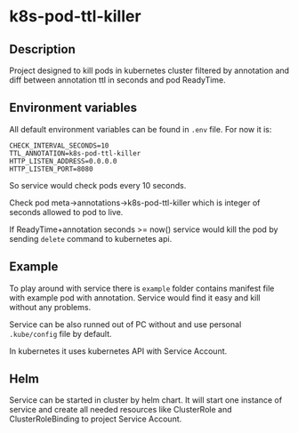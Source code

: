 # k8s-pod-ttl-killer

## Description

Project designed to kill pods in kubernetes cluster filtered by annotation and diff between annotation ttl in seconds and pod ReadyTime.

## Environment variables

All default environment variables can be found in `.env` file. For now it is:
```
CHECK_INTERVAL_SECONDS=10
TTL_ANNOTATION=k8s-pod-ttl-killer
HTTP_LISTEN_ADDRESS=0.0.0.0
HTTP_LISTEN_PORT=8080
```

So service would check pods every 10 seconds.

Check pod meta->annotations->k8s-pod-ttl-killer which is integer of seconds allowed to pod to live.

If ReadyTime+annotation seconds >= now() service would kill the pod by sending `delete` command to kubernetes api.

## Example

To play around with service there is `example` folder contains manifest file with example pod with annotation. Service would find it easy and kill without any problems.

Service can be also runned out of PC without and use personal `.kube/config` file by default.

In kubernetes it uses kubernetes API with Service Account.

## Helm

Service can be started in cluster by helm chart. It will start one instance of service and create all needed resources like ClusterRole and ClusterRoleBinding to project Service Account.
